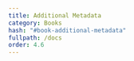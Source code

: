 ```yaml
---
title: Additional Metadata
category: Books
hash: "#book-additional-metadata"
fullpath: /docs
order: 4.6
---
```


<docs-book-additional-metadata-files></docs-book-additional-metadata-files>

